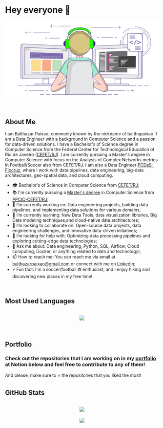 # Hey everyone 👋

<div align="center"> 
  <img src="imgs/programming.gif" />
</div>
<br>
<br>

## About Me

I am Balthazar Paixao, commonly known by the nickname of balthapaixao. I am a Data Engineer with a background in Computer Science and a passion for data-driven solutions. I have a Bachelor's of Science degree in Computer Science from the Federal Center for Technological Education of Rio de Janeiro ([CEFET/RJ](http://www.cefet-rj.br/index.php/english-version)). I am currently pursuing a Master's degree in Computer Science with focus on the Analysis of Complex Networks metrics in Football/Soccer also from CEFET/RJ. I am also a Data Engineer [PCDaS-Fiocruz](https://pcdas.icict.fiocruz.br/), where I work with data pipelines, data engineering, big-data architectures, geo-spatial data, and cloud computing.

- 🎓 Bachelor's of Science in Computer Science from [CEFET/RJ](http://www.cefet-rj.br/index.php/english-version);
- 📚 I'm currently pursuing a [Master's degree](https://github.com/balthapaixao/football-networks/) in Computer Science from [PPCIC-CEFET/RJ](https://eic.cefet-rj.br/portal/);
- 🔭 I’m currently working on: Data engineering projects, building data pipelines, and implementing data solutions for various domains;
- 🌱 I’m currently learning: New Data Tools, data visualization libraries, Big Data modeling techniques,and cloud-native data architectures;
- 👯 I’m looking to collaborate on: Open-source data projects, data engineering challenges, and innovative data-driven initiatives;
- 🤔 I’m looking for help with: Optimizing data processing pipelines and exploring cutting-edge data technologies;
- 💬 Ask me about: Data engineering, Python, SQL, Airflow, Cloud computing, Docker, or anything related to data and technology!;
- 📫 How to reach me: You can reach me via email at balthazarpaixao@gmail.com or connect with me on [LinkedIn](https://www.linkedin.com/in/balthapaixao/);
- ⚡ Fun fact: I'm a soccer/football ⚽️ enthusiast, and I enjoy hiking and discovering new places in my free time!

<br>

## Most Used Languages

<br>
<div align="center">
  <img src="https://github-readme-stats.anuraghazra1.vercel.app/api/top-langs/?username=balthapaixao&layout=compact&theme=material-palenight" />
</div>
<br>
<br>

## Portfolio

### Check out the repositories that I am working on in my [portfolio](https://balthapaixao.notion.site/Balthazar-Paixao-s-Portfolio-e7627efc0c364031b3a99bf5833e48bd?pvs=4) at Notion below and feel free to contribute to any of them!

And please, make sure to ⭐ the repositories that you liked the most!

## GitHub Stats

<br>
<div align="center">
  <img src="https://github-readme-stats.vercel.app/api?username=balthapaixao&show_icons=true&theme=material-palenight" />
<br>
<br>
  <img src="https://github-readme-streak-stats.herokuapp.com/?user=balthapaixao&theme=material-palenight"/>
</div>

